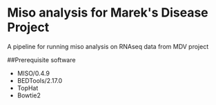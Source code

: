 Miso analysis for Marek's Disease Project
=========================================

A pipeline for running miso analysis on RNAseq data from MDV project


##Prerequisite software
* MISO/0.4.9
* BEDTools/2.17.0
* TopHat
* Bowtie2
